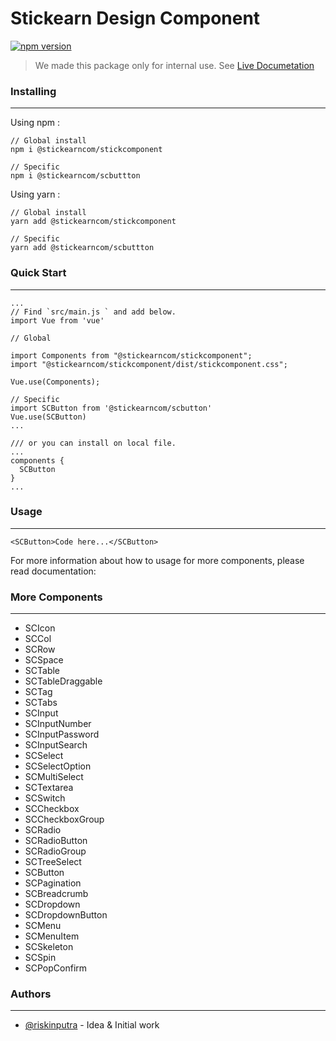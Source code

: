 # Stickearn Design Component
[![npm version](https://badge.fury.io/js/@stickearncom%2Fstickcomponent.svg)](https://badge.fury.io/js/@stickearncom%2Fstickcomponent)

> We made this package only for internal use. See [Live Documetation](https://stick-component-v2.netlify.app/)

### Installing
___
Using npm :
```
// Global install
npm i @stickearncom/stickcomponent

// Specific
npm i @stickearncom/scbuttton
```

Using yarn :
```
// Global install
yarn add @stickearncom/stickcomponent

// Specific
yarn add @stickearncom/scbuttton
```

### Quick Start
___
```
...
// Find `src/main.js ` and add below.
import Vue from 'vue'

// Global

import Components from "@stickearncom/stickcomponent";
import "@stickearncom/stickcomponent/dist/stickcomponent.css";

Vue.use(Components);

// Specific
import SCButton from '@stickearncom/scbutton'
Vue.use(SCButton)
...

/// or you can install on local file.
...
components {
  SCButton
}
...
```

### Usage
___
```
<SCButton>Code here...</SCButton>
```

For more information about how to usage for more components, please read documentation:

### More Components
___
  - SCIcon
  - SCCol
  - SCRow
  - SCSpace
  - SCTable
  - SCTableDraggable
  - SCTag
  - SCTabs
  - SCInput
  - SCInputNumber
  - SCInputPassword
  - SCInputSearch
  - SCSelect
  - SCSelectOption
  - SCMultiSelect
  - SCTextarea
  - SCSwitch
  - SCCheckbox
  - SCCheckboxGroup
  - SCRadio
  - SCRadioButton
  - SCRadioGroup
  - SCTreeSelect
  - SCButton
  - SCPagination
  - SCBreadcrumb
  - SCDropdown
  - SCDropdownButton
  - SCMenu
  - SCMenuItem
  - SCSkeleton
  - SCSpin
  - SCPopConfirm

### Authors
___
- [@riskinputra](https://github.com/riskinputra) - Idea & Initial work
